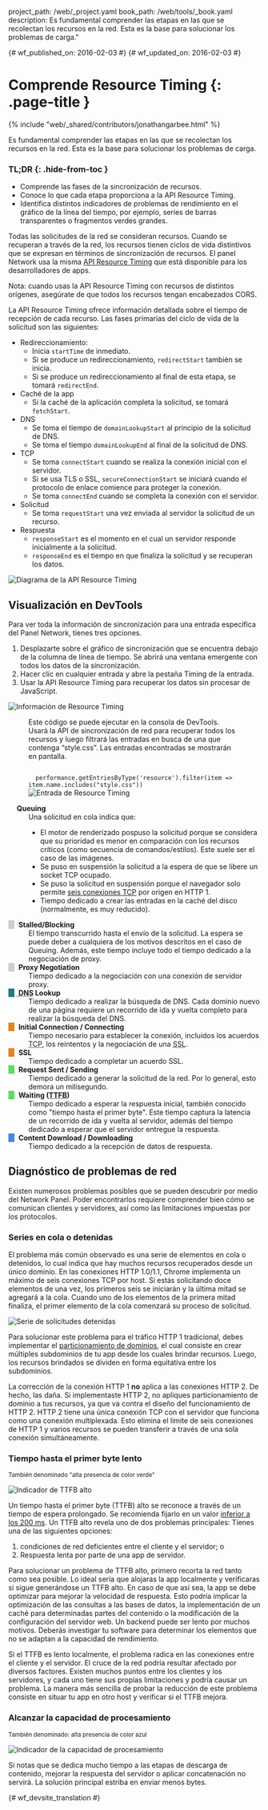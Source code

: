 project_path: /web/_project.yaml
book_path: /web/tools/_book.yaml
description: Es fundamental comprender las etapas en las que se recolectan los recursos en la red. Esta es la base para solucionar los problemas de carga."

{# wf_published_on: 2016-02-03 #}
{# wf_updated_on: 2016-02-03 #}

# Comprende Resource Timing {: .page-title }

{% include "web/_shared/contributors/jonathangarbee.html" %}

Es fundamental comprender las etapas en las que se recolectan los recursos en la red. Esta es la base para solucionar los problemas de carga.


### TL;DR {: .hide-from-toc }
- Comprende las fases de la sincronización de recursos.
- Conoce lo que cada etapa proporciona a la API Resource Timing.
- Identifica distintos indicadores de problemas de rendimiento en el gráfico de la línea del tiempo, por ejemplo, series de barras transparentes o fragmentos verdes grandes.


Todas las solicitudes de la red se consideran recursos.
Cuando se recuperan a través de la red, los recursos tienen ciclos de vida distintivos que se expresan en términos de sincronización de recursos.
El panel Network usa la misma [API Resource Timing](http://www.w3.org/TR/resource-timing) que está disponible para los desarrolladores de apps.

Nota: cuando usas la API Resource Timing con recursos de distintos orígenes, asegúrate
de que todos los recursos tengan encabezados CORS.

La API Resource Timing ofrece información detallada sobre el tiempo de recepción de cada recurso.
Las fases primarias del ciclo de vida de la solicitud son las siguientes:

* Redireccionamiento:
  * Inicia `startTime` de inmediato.
  * Si se produce un redireccionamiento, `redirectStart` también se inicia.
  * Si se produce un redireccionamiento al final de esta etapa, se tomará `redirectEnd`.
* Caché de la app
  * Si la caché de la aplicación completa la solicitud, se tomará `fetchStart`.
* DNS
  * Se toma el tiempo de `domainLookupStart` al principio de la solicitud de DNS.
  * Se toma el tiempo `domainLookupEnd` al final de la solicitud de DNS.
* TCP
  * Se toma `connectStart` cuando se realiza la conexión inicial con el servidor.
  * Si se usa TLS o SSL, `secureConnectionStart` se iniciará cuando el protocolo de enlace comience para proteger la conexión.
  * Se toma `connectEnd` cuando se completa la conexión con el servidor.
* Solicitud
  * Se toma `requestStart` una vez enviada al servidor la solicitud de un recurso.
* Respuesta
  * `responseStart` es el momento en el cual un servidor responde inicialmente a la solicitud.
  * `responseEnd` es el tiempo en que finaliza la solicitud y se recuperan los datos.

![Diagrama de la API Resource Timing](imgs/resource-timing-api.png)

## Visualización en DevTools

Para ver toda la información de sincronización para una entrada específica del Panel Network, tienes tres opciones.

1. Desplazarte sobre el gráfico de sincronización que se encuentra debajo de la columna de línea de tiempo. Se abrirá una ventana emergente con todos los datos de la sincronización.
2. Hacer clic en cualquier entrada y abre la pestaña Timing de la entrada.
3. Usar la API Resource Timing para recuperar los datos sin procesar de JavaScript.

![Información de Resource Timing](imgs/resource-timing-data.png)

<figure>
<figcaption>
<p>
  Este código se puede ejecutar en la consola de DevTools.
  Usará la API de sincronización de red para recuperar todos los recursos
  y luego filtrará las entradas en busca de una que contenga “style.css”.
  Las entradas encontradas se mostrarán en pantalla.
</p>
<code>
  performance.getEntriesByType('resource').filter(item => item.name.includes("style.css"))
</code>
</figcaption>
<img src="imgs/resource-timing-entry.png" alt="Entrada de Resource Timing">
</figure>

<style>
dt:before {
  content: "\00a0\00a0\00a0";
}
dt strong {
  margin-left: 5px;
}
dt.stalled:before, dt.proxy-negotiation:before {
  background-color: #cdcdcd;
}
dt.dns-lookup:before {
  background-color: #1f7c83;
}
dt.initial-connection:before, dt.ssl:before {
  background-color: #e58226;
}
dt.request-sent:before, dt.ttfb:before {
  background-color: #5fdd5f;
}
dt.content-download:before {
  background-color: #4189d7;
}
</style>

<dl>

  <dt class="queued"><strong>Queuing</strong></dt>
  <dd>
    Una solicitud en cola indica que:
      <ul>
        <li>
        El motor de renderizado pospuso la solicitud porque se considera que su prioridad es menor en comparación con los recursos críticos (como secuencia de comandos/estilos).
        Este suele ser el caso de las imágenes.
        </li>
        <li>
        Se puso en suspensión la solicitud a la espera de que se libere un socket TCP ocupado.
        </li>
        <li>
                        Se puso la solicitud en suspensión porque el navegador solo permite <a href="https://crbug.com/12066">seis conexiones TCP</a> por origen en HTTP 1.
        </li>
        <li>
        Tiempo dedicado a crear las entradas en la caché del disco (normalmente, es muy reducido).
        </li>
      </ul>
  </dd>

  <dt class="stalled"><strong> Stalled/Blocking</strong></dt>
  <dd>
    El tiempo transcurrido hasta el envío de la solicitud.
    La espera se puede deber a cualquiera de los motivos descritos en el caso de Queuing.
    Además, este tiempo incluye todo el tiempo dedicado a la negociación de proxy.
  </dd>

  <dt class="proxy-negotiation"><strong> Proxy Negotiation</strong></dt>
  <dd>Tiempo dedicado a la negociación con una conexión de servidor proxy.</dd>

  <dt class="dns-lookup"><strong><abbr title="Domain Name System"> DNS</abbr> Lookup</strong></dt>
  <dd>
    Tiempo dedicado a realizar la búsqueda de DNS.
    Cada dominio nuevo de una página requiere un recorrido de ida y vuelta completo para realizar la búsqueda del DNS.
  </dd>

  <dt class="initial-connection"><strong> Initial Connection / Connecting</strong></dt>
  <dd>Tiempo necesario para establecer la conexión, incluidos los acuerdos <abbr title="Transmission Control Protocol">TCP</abbr>, los reintentos y la negociación de una <abbr title="Secure Sockets Layer">SSL</abbr>.</dd>

  <dt class="ssl"><strong> SSL</strong></dt>
  <dd>Tiempo dedicado a completar un acuerdo SSL.</dd>

  <dt class="request-sent"><strong> Request Sent / Sending</strong></dt>
  <dd>
    Tiempo dedicado a generar la solicitud de la red.
    Por lo general, esto demora un milisegundo.
  </dd>

  <dt class="ttfb"><strong> Waiting (<abbr title="Time To First Byte">TTFB</abbr>)</strong></dt>
  <dd>
    Tiempo dedicado a esperar la respuesta inicial, también conocido como "tiempo hasta el primer byte".
    Este tiempo captura la latencia de un recorrido de ida y vuelta al servidor, además del tiempo dedicado a esperar que el servidor entregue la respuesta.
  </dd>

  <dt class="content-download"><strong> Content Download / Downloading</strong></dt>
  <dd>Tiempo dedicado a la recepción de datos de respuesta.</dd>
</dl>


## Diagnóstico de problemas de red

Existen numerosos problemas posibles que se pueden descubrir por medio del Network Panel.
Poder encontrarlos requiere comprender bien cómo se comunican clientes y servidores, así como las limitaciones impuestas por los protocolos.

### Series en cola o detenidas

El problema más común observado es una serie de elementos en cola o detenidos,
lo cual indica que hay muchos recursos recuperados desde un único dominio.
En las conexiones HTTP 1.0/1.1, Chrome implementa un máximo de seis conexiones TCP por host.
Si estás solicitando doce elementos de una vez, los primeros seis se iniciarán y la última mitad se agregará a la cola.
Cuando uno de los elementos de la primera mitad finaliza, el primer elemento de la cola comenzará su proceso de solicitud.

![Serie de solicitudes detenidas](imgs/stalled-request-series.png)

Para solucionar este problema para el tráfico HTTP 1 tradicional, debes implementar el [particionamiento de dominios](https://www.maxcdn.com/one/visual-glossary/domain-sharding-2/),
el cual consiste en crear múltiples subdominios de tu app desde los cuales brindar recursos.
Luego, los recursos brindados se dividen en forma equitativa entre los subdominios.

La corrección de la conexión HTTP 1 **no** aplica a las conexiones HTTP 2.
De hecho, las daña. Si implementaste HTTP 2, no apliques particionamiento de dominio a tus recursos, ya que va contra el diseño del funcionamiento de HTTP 2.
HTTP 2 tiene una única conexión TCP con el servidor que funciona como una conexión multiplexada.
Esto elimina el límite de seis conexiones de HTTP 1 y varios recursos se pueden transferir a través de una sola conexión simultáneamente.

### Tiempo hasta el primer byte lento

<small>También denominado "alta presencia de color verde"</small>

![Indicador de TTFB alto](imgs/indicator-of-high-ttfb.png)

Un tiempo hasta el primer byte (TTFB) alto se reconoce a través de un tiempo de espera prolongado.
Se recomienda fijarlo en un valor [inferior a los 200 ms](/speed/docs/insights/Server).
Un TTFB alto revela uno de dos problemas principales: Tienes una de las siguientes opciones:

1. condiciones de red deficientes entre el cliente y el servidor; o
2. Respuesta lenta por parte de una app de servidor.

Para solucionar un problema de TTFB alto, primero recorta la red tanto como sea posible.
Lo ideal sería que alojaras la app localmente y verificaras si sigue generándose un TTFB alto.
En caso de que así sea, la app se debe optimizar para mejorar la velocidad de respuesta.
Esto podría implicar la optimización de las consultas a las bases de datos, la implementación de un caché para determinadas partes del contenido o la modificación de la configuración del servidor web.
Un backend puede ser lento por muchos motivos.
Deberás investigar tu software para determinar los elementos que no se adaptan a la capacidad de rendimiento.

Si el TTFB es lento localmente, el problema radica en las conexiones entre el cliente y el servidor.
El cruce de la red podría resultar afectado por diversos factores.
Existen muchos puntos entre los clientes y los servidores, y cada uno tiene sus propias limitaciones y podría causar un problema.
La manera más sencilla de probar la reducción de este problema consiste en situar tu app en otro host y verificar si el TTFB mejora.

### Alcanzar la capacidad de procesamiento

<small>También denominado: alta presencia de color azul</small>

![Indicador de la capacidad de procesamiento](imgs/indicator-of-large-content.png)

Si notas que se dedica mucho tiempo a las etapas de descarga de contenido, mejorar la respuesta del servidor o aplicar concatenación no servirá.
La solución principal estriba en enviar menos bytes.


{# wf_devsite_translation #}
